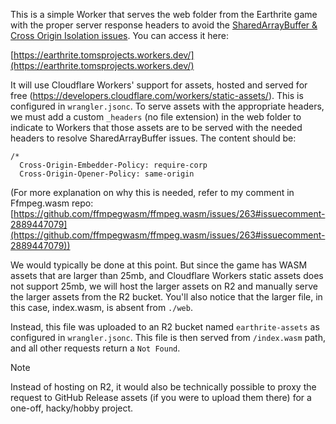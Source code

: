 This is a simple Worker that serves the web folder from the Earthrite game with the proper server response headers to avoid the [SharedArrayBuffer & Cross Origin Isolation issues](https://github.com/godotengine/godot/issues/69020). You can access it here:

[https://earthrite.tomsprojects.workers.dev/](https://earthrite.tomsprojects.workers.dev/)

It will use Cloudflare Workers' support for assets, hosted and served for free (https://developers.cloudflare.com/workers/static-assets/). This is configured in `wrangler.jsonc`. To serve assets with the appropriate headers, we must add a custom `_headers` (no file extension) in the web folder to indicate to Workers that those assets are to be served with the needed headers to resolve SharedArrayBuffer issues. The content should be:

```
/*
  Cross-Origin-Embedder-Policy: require-corp
  Cross-Origin-Opener-Policy: same-origin
```

(For more explanation on why this is needed, refer to my comment in Ffmpeg.wasm repo: [https://github.com/ffmpegwasm/ffmpeg.wasm/issues/263#issuecomment-2889447079](https://github.com/ffmpegwasm/ffmpeg.wasm/issues/263#issuecomment-2889447079))

We would typically be done at this point. But since the game has WASM assets that are larger than 25mb, and Cloudflare Workers static assets does not support 25mb, we will host the larger assets on R2 and manually serve the larger assets from the R2 bucket. You'll also notice that the larger file, in this case, index.wasm, is absent from `./web`.

Instead, this file was uploaded to an R2 bucket named `earthrite-assets` as configured in `wrangler.jsonc`. This file is then served from `/index.wasm` path, and all other requests return a `Not Found`.

> [!NOTE]  
> Instead of hosting on R2, it would also be technically possible to proxy the request to GitHub Release assets (if you were to upload them there) for a one-off, hacky/hobby project.
